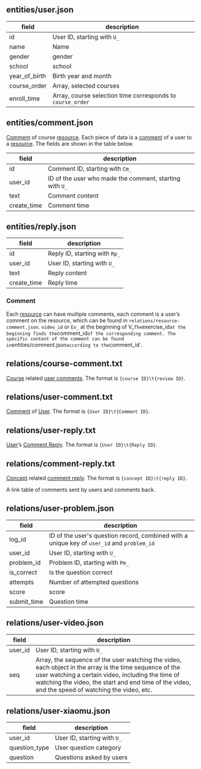 ## entities/user.json

| field | description |
| ----- | ----------- |
| id | User ID, starting with `U_` |
| name | Name |
| gender | gender |
| school | school |
| year_of_birth | Birth year and month |
| course_order | Array, selected courses |
| enroll_time | Array, course selection time corresponds to `course_order` |

## entities/comment.json

[Comment](#comment) of course [resource](./course-cn.md#resource). Each piece of data is a [comment](#comment) of a user to a [resource](./course-cn.md#resource). The fields are shown in the table below.

| field | description |
| ----- | ----------- |
| id | Comment ID, starting with `Cm_` |
| user_id | ID of the user who made the comment, starting with `U_` |
| text | Comment content |
| create_time | Comment time |

## entities/reply.json

| field | description |
| ----- | ----------- |
| id | Reply ID, starting with `Rp_` |
| user_id | User ID, starting with `U_` |
| text | Reply content |
| create_time | Reply time |

### Comment

Each [resource](./course-cn.md#resource) can have multiple comments, each comment is a user’s comment on the resource, which can be found in `relations/resource-comment.json`. `video_id` or `Ex_` at the beginning of V_`
The `exercise_id` at the beginning finds the `comment_id` of the corresponding comment. The specific content of the comment can be found in `entities/comment.json` according to the `comment_id`.

## relations/course-comment.txt

[Course](./course-cn.md#entitiescoursejson) related [user comments](#comment). The format is `{course ID}\t{review ID}`.

## relations/user-comment.txt

[Comment](#entitiescommentjson) of [User](#entitiesuserjson). The format is `{User ID}\t{Comment ID}`.

## relations/user-reply.txt

[User](#entitiesuserjson)’s [Comment Reply](#entitiesreplyjson). The format is `{User ID}\t{Reply ID}`.

## relations/comment-reply.txt

[Concept](./concept-cn.md#entitiesconceptjson) related [comment reply](#entitiesreplyjson). The format is `{concept ID}\t{reply ID}`.

A link table of comments sent by users and comments back.

## relations/user-problem.json

| field | description |
| ----- | ----------- |
| log_id | ID of the user's question record, combined with a unique key of `user_id` and `problem_id` |
| user_id | User ID, starting with `U_` |
| problem_id | Problem ID, starting with `Pm_` |
| is_correct | Is the question correct |
| attempts | Number of attempted questions |
| score | score |
| submit_time | Question time |## relations/user-video.json

## relations/user-video.json

| field | description |
| ----- | ----------- |
| user_id | User ID, starting with `U_` |
| seq | Array, the sequence of the user watching the video, each object in the array is the time sequence of the user watching a certain video, including the time of watching the video, the start and end time of the video, and the speed of watching the video, etc. |

## relations/user-xiaomu.json

| field | description |
| ----- | ----------- |
| user_id | User ID, starting with `U_` |
| question_type | User question category |
| question | Questions asked by users |
